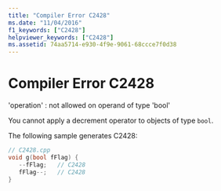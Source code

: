 ```yaml
---
title: "Compiler Error C2428"
ms.date: "11/04/2016"
f1_keywords: ["C2428"]
helpviewer_keywords: ["C2428"]
ms.assetid: 74aa5714-e930-4f9e-9061-68ccce7f0d38
---
```

# Compiler Error C2428

'operation' : not allowed on operand of type 'bool'

You cannot apply a decrement operator to objects of type `bool`.

The following sample generates C2428:

```cpp
// C2428.cpp
void g(bool fFlag) {
   --fFlag;   // C2428
   fFlag--;   // C2428
}
```
